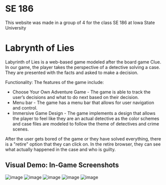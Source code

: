 # SE 186
This website was made in a group of 4 for the class SE 186 at Iowa State University 

# Labrynth of Lies
Labyrinth of Lies is a web-based game modeled after the board game Clue. In our game, the player takes the perspective of a detective solving a case. They are presented with the facts and asked to make a decision. 

Functionality: The features of the game include:
- Choose Your Own Adventure Game - The game is able to track the user’s decisions and what to do next based on their decision. 
- Menu bar - The game has a menu bar that allows for user navigation and control.
- Immersive Game Design - The game implements a design that allows the player to feel like they are an actual detective as the color schemes and case files are modeled to follow the theme of detectives and crime scenes.

After the user gets bored of the game or they have solved everything, there is a "retire" option that they can click on. In the retire browser, they can see what actually happened in the case and who is guilty.


## Visual Demo: In-Game Screenshots
![image](https://github.com/user-attachments/assets/ca4c38b4-c1b5-480e-a92c-5ce3e0154aaf)
![image](https://github.com/user-attachments/assets/d28d302e-c2b7-4bf2-a1e4-25def8d650e8)
![image](https://github.com/user-attachments/assets/5cbee754-e187-4deb-96f8-0bf1f44f0274)
![image](https://github.com/user-attachments/assets/858a56b4-7445-4dea-92f1-c92a334c5b35)
![image](https://github.com/user-attachments/assets/cfb6492a-c509-4bb3-b611-0b9da2b64948)


